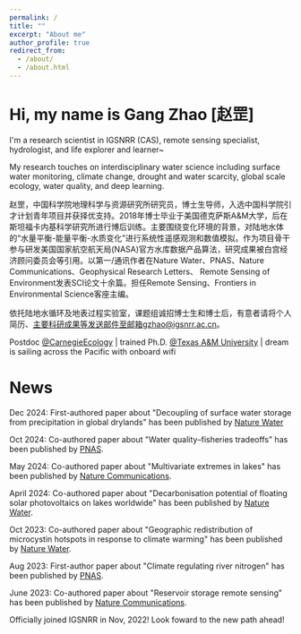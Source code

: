 ```yaml
---
permalink: /
title: ""
excerpt: "About me"
author_profile: true
redirect_from: 
  - /about/
  - /about.html
---
```

Hi, my name is Gang Zhao [赵罡]
=====
I'm a research scientist in IGSNRR (CAS), remote sensing specialist, hydrologist, and life explorer and learner~

My research touches on interdisciplinary water science including surface water monitoring, climate change, drought and water scarcity, global scale ecology, water quality, and deep learning.

赵罡，中国科学院地理科学与资源研究所研究员，博士生导师，入选中国科学院引才计划青年项目并获择优支持。2018年博士毕业于美国德克萨斯A&M大学，后在斯坦福卡内基科学研究所进行博后训练。主要围绕变化环境的背景，对陆地水体的“水量平衡-能量平衡-水质变化”进行系统性遥感观测和数值模拟。作为项目骨干参与研发美国国家航空航天局(NASA)官方水库数据产品算法，研究成果被白宫经济顾问委员会等引用。以第一/通讯作者在Nature Water、PNAS、Nature Communications、Geophysical Research Letters、 Remote Sensing of Environment发表SCl论文十余篇。担任Remote Sensing、Frontiers in Environmental Science客座主编。

依托陆地水循环及地表过程实验室，课题组诚招博士生和博士后，有意者请将个人简历、主要科研成果等发送邮件至邮箱gzhao@igsnrr.ac.cn。

Postdoc [@CarnegieEcology](https://bse.carnegiescience.edu/) | trained Ph.D. [@Texas A&M University](https://engineering.tamu.edu/civil/index.html) | dream is sailing across the Pacific with onboard wifi

News
======
Dec 2024: First-authored paper about "Decoupling of surface water storage from precipitation in global drylands" has been published by [Nature Water](https://doi.org/10.1038/s44221-024-00367-7)

Oct 2024: Co-authored paper about "Water quality–fisheries tradeoffs" has been published by [PNAS](https://doi.org/10.1073/pnas.2322595121).

May 2024: Co-authored paper about "Multivariate extremes in lakes" has been published by [Nature Communications](https://doi.org/10.1038/s41467-024-49012-7).

April 2024: Co-authored paper about "Decarbonisation potential of floating solar photovoltaics on lakes worldwide" has been published by [Nature Water](https://doi.org/10.1038/s44221-024-00251-4).

Oct 2023: Co-authored paper about "Geographic redistribution of microcystin hotspots in response to climate warming" has been published by [Nature Water](https://doi.org/10.1038/s44221-023-00138-w).

Aug 2023: First-author paper about "Climate regulating river nitrogen" has been published by [PNAS](https://doi.org/10.1073/pnas.2220616120).

June 2023: Co-authored paper about "Reservoir storage remote sensing" has been published by [Nature Communications](https://doi.org/10.1038/s41467-023-38843-5).

Officially joined IGSNRR in Nov, 2022! Look foward to the new path ahead!


